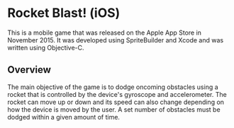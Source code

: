 # Rocket Blast! (iOS)

This is a mobile game that was released on the Apple App Store in November 2015. It was developed using SpriteBuilder and Xcode and was written using Objective-C.

## Overview

The main objective of the game is to dodge oncoming obstacles using a rocket that is controlled by the device's gyroscope and accelerometer. The rocket can move up or down and its speed can also change depending on how the device is moved by the user. A set number of obstacles must be dodged within a given amount of time.
